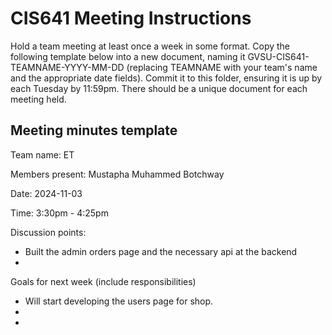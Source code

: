 # CIS641 Meeting Instructions

Hold a team meeting at least once a week in some format.  Copy the following template below into a new document, naming it GVSU-CIS641-TEAMNAME-YYYY-MM-DD (replacing TEAMNAME with your team's name and the appropriate date fields).  Commit it to this folder, ensuring it is up by each Tuesday by 11:59pm.  There should be a unique document for each meeting held.

## Meeting minutes template

Team name: ET

Members present: Mustapha Muhammed Botchway

Date: 2024-11-03

Time: 3:30pm - 4:25pm

Discussion points: 

* Built the admin orders page and the necessary api at the backend
*

Goals for next week (include responsibilities)

* Will start developing the users page for shop.
*
*
